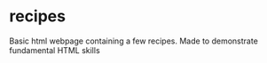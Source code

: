 # recipes
Basic html webpage containing a few recipes. 
Made to demonstrate fundamental HTML skills
